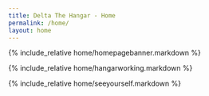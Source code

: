 ```yaml
---
title: Delta The Hangar - Home
permalink: /home/
layout: home
---
```


{% include_relative home/homepagebanner.markdown %}

{% include_relative home/hangarworking.markdown %}

{% include_relative home/seeyourself.markdown %}
